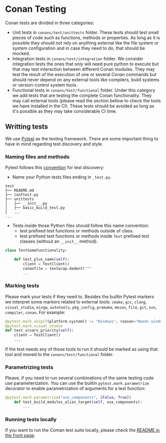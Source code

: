 
# Conan Testing

Conan tests are divided in three categories:

- Unit tests in `conans/test/unittests` folder. These tests should test small pieces of code such as
  functions, methods or properties. As long as it is possible they should not rely on anything
  external like the file system or system configuration and in case they need to do, that should be
  mocked.
- Integration tests in `conans/test/integration` folder. We consider integration tests the ones that
  only will need pure python to execute but that may test interaction between different Conan
  modules. They may test the result of the execution of one or several Conan commands but should
  never depend on any external tools like compilers, build systems or version-control system tools.
- Functional tests in `conans/test/functional` folder. Under this category we add tests that are
  testing the complete Conan functionality. They may call external tools (please read the section
  bellow to check the tools we have installed in the CI). These tests should be avoided as long as
  it's possible as they may take considerable CI time.

## Writting tests

We use [Pytest](https://docs.pytest.org/en/stable/) as the testing framework. There are some
important thing to have in mind regarding test discovery and style.

### Naming files and methods

Pytest follows this [convention](https://docs.pytest.org/en/stable/goodpractices.html) for test
discovery:
- Name your Python tests files ending in `_test.py`.

```
test
├── README.md
├── conftest.py
├── unittests
│   ├── __init__.py
│   ├── basic_build_test.py
│   ...
...
```

- Tests inside those Python files should follow this name convention:
    - test prefixed test functions or methods outside of class.
    - test prefixed test functions or methods inside `Test` prefixed test classes (without an
      `__init__` method).

```python
class TestSomeFunctionality:

    def test_plus_name(self):
        client = TestClient()
        conanfile = textwrap.dedent("""
        ...
```

### Marking tests

Please mark your tests if they need to. Besides the builtin Pytest markers we interpret some markers
related to external tools: `cmake`, `gcc`, `clang`, `visual_studio`, `mingw`, `autotools`,
`pkg_config`, `premake`, `meson`, `file`, `git`, `svn`, `compiler`, `conan`. For example:

```python
@pytest.mark.skipif(platform.system() != "Windows", reason="Needs windows for vcvars")
@pytest.mark.visual_studio
def test_vcvars_priority(self):
    client = TestClient()
    ...
```

If the test needs any of those tools to run it should be marked as using that tool and moved to the `conans/test/functional` folder.

### Parametrizing tests

Please, if you need to run several combinations of the same testing code use parameterization. You can use the builtin `pytest.mark.parametrize` decorator to enable parametrization of arguments for a test function:

```python
@pytest.mark.parametrize("use_components", [False, True])
    def test_build_modules_alias_target(self, use_components):
        ...
```

### Running tests locally

If you want to run the Coman test suite locally, please check the [README in the front
page](https://github.com/conan-io/conan).
